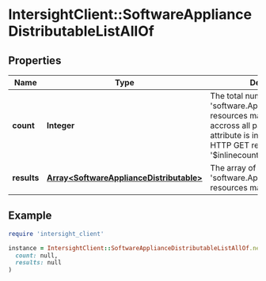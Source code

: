 # IntersightClient::SoftwareApplianceDistributableListAllOf

## Properties

| Name | Type | Description | Notes |
| ---- | ---- | ----------- | ----- |
| **count** | **Integer** | The total number of &#39;software.ApplianceDistributable&#39; resources matching the request, accross all pages. The &#39;Count&#39; attribute is included when the HTTP GET request includes the &#39;$inlinecount&#39; parameter. | [optional] |
| **results** | [**Array&lt;SoftwareApplianceDistributable&gt;**](SoftwareApplianceDistributable.md) | The array of &#39;software.ApplianceDistributable&#39; resources matching the request. | [optional] |

## Example

```ruby
require 'intersight_client'

instance = IntersightClient::SoftwareApplianceDistributableListAllOf.new(
  count: null,
  results: null
)
```

